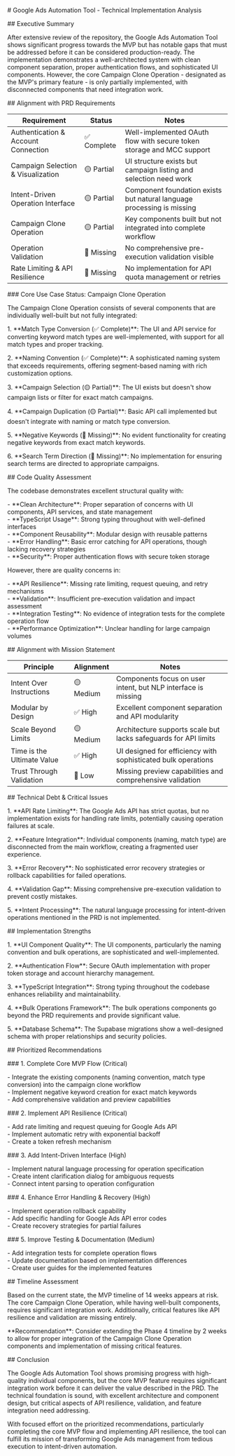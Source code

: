 \# Google Ads Automation Tool \- Technical Implementation Analysis

\#\# Executive Summary

After extensive review of the repository, the Google Ads Automation Tool shows significant progress towards the MVP but has notable gaps that must be addressed before it can be considered production-ready. The implementation demonstrates a well-architected system with clean component separation, proper authentication flows, and sophisticated UI components. However, the core Campaign Clone Operation \- designated as the MVP's primary feature \- is only partially implemented, with disconnected components that need integration work.

\#\# Alignment with PRD Requirements

| Requirement | Status | Notes |  
|-------------|--------|-------|  
| Authentication & Account Connection | ✅ Complete | Well-implemented OAuth flow with secure token storage and MCC support |  
| Campaign Selection & Visualization | 🟡 Partial | UI structure exists but campaign listing and selection need work |  
| Intent-Driven Operation Interface | 🟡 Partial | Component foundation exists but natural language processing is missing |  
| Campaign Clone Operation | 🟡 Partial | Key components built but not integrated into complete workflow |  
| Operation Validation | 🔴 Missing | No comprehensive pre-execution validation visible |  
| Rate Limiting & API Resilience | 🔴 Missing | No implementation for API quota management or retries |

\#\#\# Core Use Case Status: Campaign Clone Operation

The Campaign Clone Operation consists of several components that are individually well-built but not fully integrated:

1\. \*\*Match Type Conversion (✅ Complete)\*\*: The UI and API service for converting keyword match types are well-implemented, with support for all match types and proper tracking.

2\. \*\*Naming Convention (✅ Complete)\*\*: A sophisticated naming system that exceeds requirements, offering segment-based naming with rich customization options.

3\. \*\*Campaign Selection (🟡 Partial)\*\*: The UI exists but doesn't show campaign lists or filter for exact match campaigns.

4\. \*\*Campaign Duplication (🟡 Partial)\*\*: Basic API call implemented but doesn't integrate with naming or match type conversion.

5\. \*\*Negative Keywords (🔴 Missing)\*\*: No evident functionality for creating negative keywords from exact match keywords.

6\. \*\*Search Term Direction (🔴 Missing)\*\*: No implementation for ensuring search terms are directed to appropriate campaigns.

\#\# Code Quality Assessment

The codebase demonstrates excellent structural quality with:

\- \*\*Clean Architecture\*\*: Proper separation of concerns with UI components, API services, and state management  
\- \*\*TypeScript Usage\*\*: Strong typing throughout with well-defined interfaces  
\- \*\*Component Reusability\*\*: Modular design with reusable patterns  
\- \*\*Error Handling\*\*: Basic error catching for API operations, though lacking recovery strategies  
\- \*\*Security\*\*: Proper authentication flows with secure token storage

However, there are quality concerns in:

\- \*\*API Resilience\*\*: Missing rate limiting, request queuing, and retry mechanisms  
\- \*\*Validation\*\*: Insufficient pre-execution validation and impact assessment  
\- \*\*Integration Testing\*\*: No evidence of integration tests for the complete operation flow  
\- \*\*Performance Optimization\*\*: Unclear handling for large campaign volumes

\#\# Alignment with Mission Statement

| Principle | Alignment | Notes |  
|-----------|-----------|-------|  
| Intent Over Instructions | 🟡 Medium | Components focus on user intent, but NLP interface is missing |  
| Modular by Design | ✅ High | Excellent component separation and API modularity |  
| Scale Beyond Limits | 🟡 Medium | Architecture supports scale but lacks safeguards for API limits |  
| Time is the Ultimate Value | ✅ High | UI designed for efficiency with sophisticated bulk operations |  
| Trust Through Validation | 🔴 Low | Missing preview capabilities and comprehensive validation |

\#\# Technical Debt & Critical Issues

1\. \*\*API Rate Limiting\*\*: The Google Ads API has strict quotas, but no implementation exists for handling rate limits, potentially causing operation failures at scale.

2\. \*\*Feature Integration\*\*: Individual components (naming, match type) are disconnected from the main workflow, creating a fragmented user experience.

3\. \*\*Error Recovery\*\*: No sophisticated error recovery strategies or rollback capabilities for failed operations.

4\. \*\*Validation Gap\*\*: Missing comprehensive pre-execution validation to prevent costly mistakes.

5\. \*\*Intent Processing\*\*: The natural language processing for intent-driven operations mentioned in the PRD is not implemented.

\#\# Implementation Strengths

1\. \*\*UI Component Quality\*\*: The UI components, particularly the naming convention and bulk operations, are sophisticated and well-implemented.

2\. \*\*Authentication Flow\*\*: Secure OAuth implementation with proper token storage and account hierarchy management.

3\. \*\*TypeScript Integration\*\*: Strong typing throughout the codebase enhances reliability and maintainability.

4\. \*\*Bulk Operations Framework\*\*: The bulk operations components go beyond the PRD requirements and provide significant value.

5\. \*\*Database Schema\*\*: The Supabase migrations show a well-designed schema with proper relationships and security policies.

\#\# Prioritized Recommendations

\#\#\# 1\. Complete Core MVP Flow (Critical)

\- Integrate the existing components (naming convention, match type conversion) into the campaign clone workflow  
\- Implement negative keyword creation for exact match keywords  
\- Add comprehensive validation and preview capabilities

\#\#\# 2\. Implement API Resilience (Critical)

\- Add rate limiting and request queuing for Google Ads API  
\- Implement automatic retry with exponential backoff  
\- Create a token refresh mechanism

\#\#\# 3\. Add Intent-Driven Interface (High)

\- Implement natural language processing for operation specification  
\- Create intent clarification dialog for ambiguous requests  
\- Connect intent parsing to operation configuration

\#\#\# 4\. Enhance Error Handling & Recovery (High)

\- Implement operation rollback capability  
\- Add specific handling for Google Ads API error codes  
\- Create recovery strategies for partial failures

\#\#\# 5\. Improve Testing & Documentation (Medium)

\- Add integration tests for complete operation flows  
\- Update documentation based on implementation differences  
\- Create user guides for the implemented features

\#\# Timeline Assessment

Based on the current state, the MVP timeline of 14 weeks appears at risk. The core Campaign Clone Operation, while having well-built components, requires significant integration work. Additionally, critical features like API resilience and validation are missing entirely.

\*\*Recommendation\*\*: Consider extending the Phase 4 timeline by 2 weeks to allow for proper integration of the Campaign Clone Operation components and implementation of missing critical features.

\#\# Conclusion

The Google Ads Automation Tool shows promising progress with high-quality individual components, but the core MVP feature requires significant integration work before it can deliver the value described in the PRD. The technical foundation is sound, with excellent architecture and component design, but critical aspects of API resilience, validation, and feature integration need addressing.

With focused effort on the prioritized recommendations, particularly completing the core MVP flow and implementing API resilience, the tool can fulfill its mission of transforming Google Ads management from tedious execution to intent-driven automation.